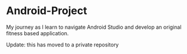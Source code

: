 # Android-Project

My journey as I learn to navigate Android Studio and develop an original fitness based application.

Update: this has moved to a private repository
